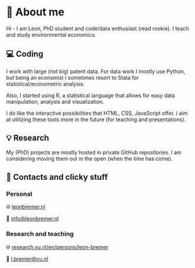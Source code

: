 # :wave: About me

Hi - I am Leon, PhD student and code/data enthusiast (read rookie). I teach and study environmental economics.

## :computer: Coding
I work with large (not big) patent data. For data work I mostly use Python, but being an economist I sometimes resort to Stata for statistical/econometric analysis.

Also, I started using R, a statistical language that allows for easy data manipulation, analysis and visualization.

I do like the interactive possibilities that HTML, CSS, JavaScript offer. I aim at utilizing these tools more in the future (for teaching and presentations).

## :bulb: Research

My (PhD) projects are mostly hosted in private GitHub repositories. I am considering moving them out in the open (when the time has come).

## :raising_hand: Contacts and clicky stuff

### Personal

:globe_with_meridians: [leonbremer.nl](http://leonbremer.nl)

:email: [info@leonbremer.nl](mailto:info@leonbremer.nl)

### Research and teaching

:globe_with_meridians: [research.vu.nl/en/persons/leon-bremer](https://research.vu.nl/en/persons/leon-bremer)

:email: [l.bremer@vu.nl](mailto:l.bremer@vu.nl)
